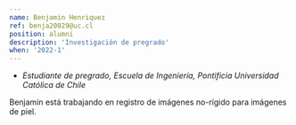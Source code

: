 ```yaml
---
name: Benjamin Henriquez
ref: benja20029@uc.cl
position: alumni
description: 'Investigación de pregrado'
when: '2022-1'
---
```


- _Estudiante de pregrado, Escuela de Ingeniería, Pontificia Universidad Católica de Chile_

Benjamín está trabajando en registro de imágenes no-rígido para imágenes de piel. 